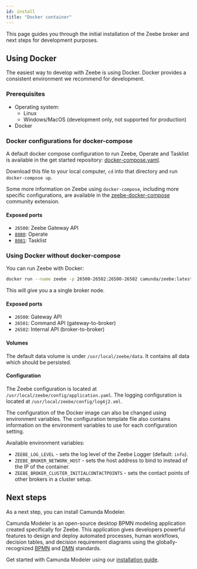 ```yaml
---
id: install
title: "Docker container"
---
```


This page guides you through the initial installation of the Zeebe broker and next steps for development purposes.

## Using Docker

The easiest way to develop with Zeebe is using Docker. Docker provides a consistent environment we recommend for development.

### Prerequisites

- Operating system:
  - Linux
  - Windows/MacOS (development only, not supported for production)
- Docker

### Docker configurations for docker-compose

A default docker compose configuration to run Zeebe, Operate and Tasklist is available in the get started repository: [docker-compose.yaml](https://github.com/camunda-cloud/camunda-cloud-get-started/blob/master/docker-compose.yaml).

Download this file to your local computer, `cd` into that directory and run `docker-compose up`. 

Some more information on Zeebe using `docker-compose`, including more specific configurations, are available in the [zeebe-docker-compose](https://github.com/zeebe-io/zeebe-docker-compose/blob/master/README.md) community extension.

#### Exposed ports

- `26500`: Zeebe Gateway API
- [`8080`](http://localhost:8080/): Operate
- [`8081`](http://localhost:8081/): Tasklist


### Using Docker without docker-compose

You can run Zeebe with Docker:

```bash
docker run --name zeebe -p 26500-26502:26500-26502 camunda/zeebe:latest
```

This will give you a a single broker node.

#### Exposed ports

- `26500`: Gateway API
- `26501`: Command API (gateway-to-broker)
- `26502`: Internal API (broker-to-broker)

#### Volumes

The default data volume is under `/usr/local/zeebe/data`. It contains
all data which should be persisted.

#### Configuration

The Zeebe configuration is located at `/usr/local/zeebe/config/application.yaml`.
The logging configuration is located at `/usr/local/zeebe/config/log4j2.xml`.

The configuration of the Docker image can also be changed using environment
variables. The configuration template file also contains information on the environment
variables to use for each configuration setting.

Available environment variables:

- `ZEEBE_LOG_LEVEL` - sets the log level of the Zeebe Logger (default: `info`).
- `ZEEBE_BROKER_NETWORK_HOST` - sets the host address to bind to instead of the IP of the container.
- `ZEEBE_BROKER_CLUSTER_INITIALCONTACTPOINTS` - sets the contact points of other brokers in a cluster setup.

## Next steps

As a next step, you can install Camunda Modeler.

Camunda Modeler is an open-source desktop BPMN modeling application created specifically for Zeebe. This application gives developers powerful features to design and deploy automated processes, human workflows, decision tables, and decision requirement diagrams using the globally-recognized [BPMN](https://camunda.com/bpmn/) and [DMN](https://camunda.com/dmn/) standards.

Get started with Camunda Modeler using our [installation guide](/components/modeler/camunda-modeler/install-the-modeler.md).
